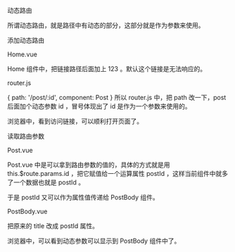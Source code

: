 动态路由

所谓动态路由，就是路径中有动态的部分，这部分就是作为参数来使用。

添加动态路由

Home.vue

<template>
    <router-link to="post/123">Post123</router-link>
</template>
Home 组件中，把链接路径后面加上 123 。默认这个链接是无法响应的。

router.js

{
  path: '/post/:id',
  component: Post
}
所以 router.js 中，把 path 改一下，post 后面加个动态参数 id ，冒号体现出了 id 是作为一个参数来使用的。

浏览器中，看到访问链接，可以顺利打开页面了。

读取路由参数

Post.vue

<template>
  <div class="post">
    <div class="upper">
      <PostBody :postId="postId" />
    </div>
</template>

<script>
    computed: {
      postId: function () {
        return this.$route.params.id
      }
    },
</script>
Post.vue 中是可以拿到路由参数的值的，具体的方式就是用 this.$route.params.id ，把它赋值给一个运算属性 postId ，这样当前组件中就多了一个数据也就是 postId 。

于是 postId 又可以作为属性值传递给 PostBody 组件。

PostBody.vue

<template>
  <div class="post-body">
    <h1>{{ postId }}</h1>
  </div>
</template>

<script>
  export default {
    name: 'PostBody',
    props: ['postId']
  }
</script>
把原来的 title 改成 postId 属性。

浏览器中，可以看到动态参数可以显示到 PostBody 组件中了。
